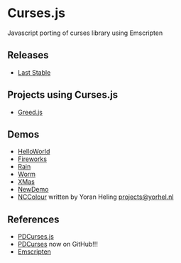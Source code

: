 Curses.js
=========

Javascript porting of curses library using Emscripten

## Releases
* [Last Stable](https://github.com/mad4j/curses.js/releases)

## Projects using Curses.js
* [Greed.js](https://github.com/mad4j/greed.js)

## Demos

* [HelloWorld](http://mad4j.github.io/curses.js/hellow.html)
* [Fireworks](http://mad4j.github.io/curses.js/firework.html)
* [Rain](http://mad4j.github.io/curses.js/rain.html)
* [Worm](http://mad4j.github.io/curses.js/worm.html)
* [XMas](http://mad4j.github.io/curses.js/xmas.html)
* [NewDemo](http://mad4j.github.io/curses.js/newdemo.html)
* [NCColour](http://mad4j.github.io/curses.js/nccolour.html) written by Yoran Heling <projects@yorhel.nl>

## References
* [PDCurses.js](https://github.com/coolwanglu/PDCurses.js)
* [PDCurses](https://github.com/wmcbrine/PDCurses) now on GitHub!!!
* [Emscripten](https://github.com/kripken/emscripten/wiki)

